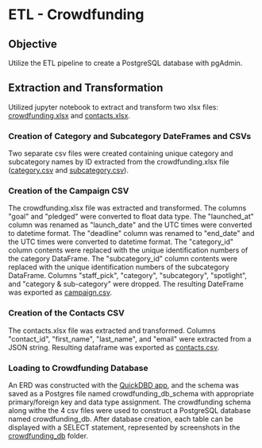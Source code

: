 # ETL - Crowdfunding

## Objective
Utilize the ETL pipeline to create a PostgreSQL database with pgAdmin.

## Extraction and Transformation
Utilized jupyter notebook to extract and transform two xlsx files: [crowdfunding.xlsx](Resources/crowdfunding.xlsx) and [contacts.xlsx](Resources/contacts.xlsx).  

### Creation of Category and Subcategory DateFrames and CSVs
Two separate csv files were created containing unique category and subcategory names by ID extracted from the crowdfunding.xlsx file ([category.csv](Resources/category.csv) and [subcategory.csv](Resources/subcategory.csv)).  

### Creation of the Campaign CSV
The crowdfunding.xlsx file was extracted and transformed.  The columns "goal" and "pledged" were converted to float data type.  The "launched_at" column was renamed as "launch_date" and the UTC times were converted to datetime format.  The "deadline" column was renamed to "end_date" and the UTC times were converted to datetime format.  The "category_id" column contents were replaced with the unique identification numbers of the category DataFrame. The "subcategory_id" column contents were replaced with the unique identification numbers of the subcategory DataFrame.  Columns "staff_pick", "category", "subcategory", "spotlight", and "category & sub-category" were dropped.  The resulting DateFrame was exported as [campaign.csv](Resources/campaign.csv).

### Creation of the Contacts CSV
The contacts.xlsx file was extracted and transformed.  Columns "contact_id", "first_name", "last_name", and "email" were extracted from a JSON string.  Resulting dataframe was exported as [contacts.csv](Resources/contacts.csv).

### Loading to Crowdfunding Database
An ERD was constructed with the [QuickDBD app](https://www.quickdatabasediagrams.com/), and the schema was saved as a Postgres file named crowdfunding_db_schema with appropriate primary/foreign key and data type assignment. The crowdfunding schema along withe the 4 csv files were used to construct a PostgreSQL database named crowdfunding_db. After database creation, each table can be displayed with a SELECT statement, represented by screenshots in the [crowdfunding_db](Resources/crowdfunding_db) folder.


